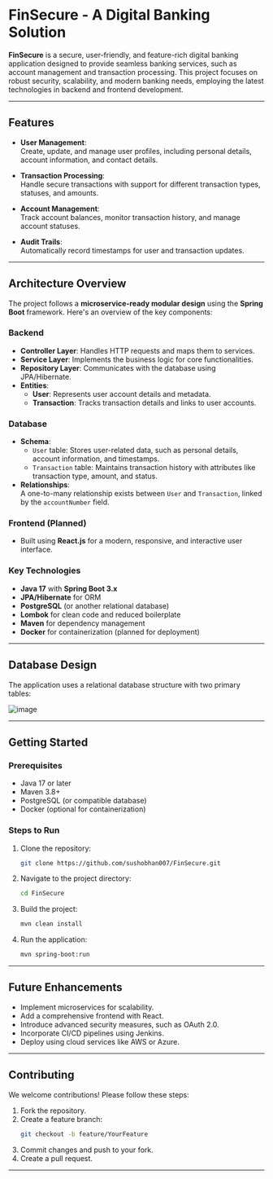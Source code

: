 # FinSecure - A Digital Banking Solution

**FinSecure** is a secure, user-friendly, and feature-rich digital banking application designed to provide seamless banking services, such as account management and transaction processing. This project focuses on robust security, scalability, and modern banking needs, employing the latest technologies in backend and frontend development.

---

## Features

- **User Management**:  
  Create, update, and manage user profiles, including personal details, account information, and contact details.

- **Transaction Processing**:  
  Handle secure transactions with support for different transaction types, statuses, and amounts.

- **Account Management**:  
  Track account balances, monitor transaction history, and manage account statuses.

- **Audit Trails**:  
  Automatically record timestamps for user and transaction updates.

---

## Architecture Overview

The project follows a **microservice-ready modular design** using the **Spring Boot** framework. Here's an overview of the key components:

### Backend
- **Controller Layer**: Handles HTTP requests and maps them to services.
- **Service Layer**: Implements the business logic for core functionalities.
- **Repository Layer**: Communicates with the database using JPA/Hibernate.
- **Entities**:
  - **User**: Represents user account details and metadata.
  - **Transaction**: Tracks transaction details and links to user accounts.

### Database
- **Schema**:  
  - `User` table: Stores user-related data, such as personal details, account information, and timestamps.  
  - `Transaction` table: Maintains transaction history with attributes like transaction type, amount, and status.
- **Relationships**:  
  A one-to-many relationship exists between `User` and `Transaction`, linked by the `accountNumber` field.

### Frontend (Planned)
- Built using **React.js** for a modern, responsive, and interactive user interface.

### Key Technologies
- **Java 17** with **Spring Boot 3.x**
- **JPA/Hibernate** for ORM
- **PostgreSQL** (or another relational database)
- **Lombok** for clean code and reduced boilerplate
- **Maven** for dependency management
- **Docker** for containerization (planned for deployment)

---

## Database Design

The application uses a relational database structure with two primary tables:

  ![image](https://github.com/user-attachments/assets/d5d93141-f0c5-4e9e-ad8a-e0be79394470)

---

## Getting Started

### Prerequisites
- Java 17 or later
- Maven 3.8+
- PostgreSQL (or compatible database)
- Docker (optional for containerization)

### Steps to Run
1. Clone the repository:  
   ```bash
   git clone https://github.com/sushobhan007/FinSecure.git
   ```
2. Navigate to the project directory:  
   ```bash
   cd FinSecure
   ```
3. Build the project:  
   ```bash
   mvn clean install
   ```
4. Run the application:  
   ```bash
   mvn spring-boot:run
   ```

---

## Future Enhancements

- Implement microservices for scalability.
- Add a comprehensive frontend with React.
- Introduce advanced security measures, such as OAuth 2.0.
- Incorporate CI/CD pipelines using Jenkins.
- Deploy using cloud services like AWS or Azure.

---

## Contributing

We welcome contributions! Please follow these steps:
1. Fork the repository.
2. Create a feature branch:  
   ```bash
   git checkout -b feature/YourFeature
   ```
3. Commit changes and push to your fork.
4. Create a pull request.

---
